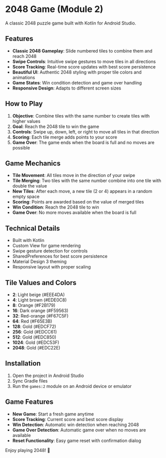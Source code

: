 # 2048 Game (Module 2)

A classic 2048 puzzle game built with Kotlin for Android Studio.

## Features

- **Classic 2048 Gameplay**: Slide numbered tiles to combine them and reach 2048
- **Swipe Controls**: Intuitive swipe gestures to move tiles in all directions
- **Score Tracking**: Real-time score updates with best score persistence
- **Beautiful UI**: Authentic 2048 styling with proper tile colors and animations
- **Game States**: Win condition detection and game over handling
- **Responsive Design**: Adapts to different screen sizes

## How to Play

1. **Objective**: Combine tiles with the same number to create tiles with higher values
2. **Goal**: Reach the 2048 tile to win the game
3. **Controls**: Swipe up, down, left, or right to move all tiles in that direction
4. **Scoring**: Each tile merge adds points to your score
5. **Game Over**: The game ends when the board is full and no moves are possible

## Game Mechanics

- **Tile Movement**: All tiles move in the direction of your swipe
- **Tile Merging**: Two tiles with the same number combine into one tile with double the value
- **New Tiles**: After each move, a new tile (2 or 4) appears in a random empty space
- **Scoring**: Points are awarded based on the value of merged tiles
- **Win Condition**: Reach the 2048 tile to win
- **Game Over**: No more moves available when the board is full

## Technical Details

- Built with Kotlin
- Custom View for game rendering
- Swipe gesture detection for controls
- SharedPreferences for best score persistence
- Material Design 3 theming
- Responsive layout with proper scaling

## Tile Values and Colors

- **2**: Light beige (#EEE4DA)
- **4**: Light brown (#EDE0C8)
- **8**: Orange (#F2B179)
- **16**: Dark orange (#F59563)
- **32**: Red-orange (#F67C5F)
- **64**: Red (#F65E3B)
- **128**: Gold (#EDCF72)
- **256**: Gold (#EDCC61)
- **512**: Gold (#EDC850)
- **1024**: Gold (#EDC53F)
- **2048**: Gold (#EDC22E)

## Installation

1. Open the project in Android Studio
2. Sync Gradle files
3. Run the `games:2` module on an Android device or emulator

## Game Features

- **New Game**: Start a fresh game anytime
- **Score Tracking**: Current score and best score display
- **Win Detection**: Automatic win detection when reaching 2048
- **Game Over Detection**: Automatic game over when no moves are available
- **Reset Functionality**: Easy game reset with confirmation dialog

Enjoy playing 2048! 🎯
